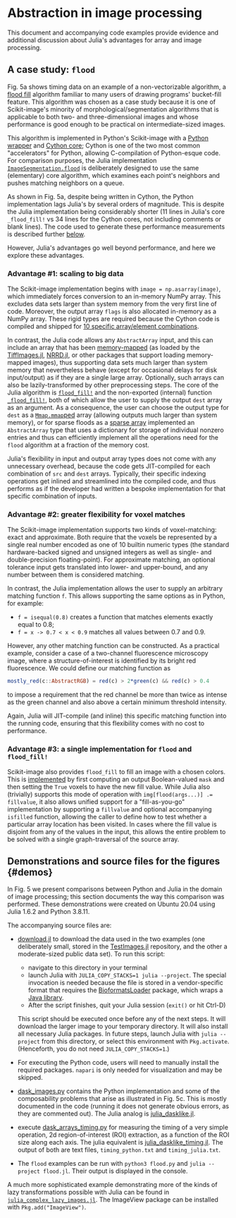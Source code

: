 # Abstraction in image processing

This document and accompanying code examples provide evidence and additional discussion about Julia's advantages for array and image processing.

## A case study: `flood`

Fig. 5a shows timing data on an example of a non-vectorizable algorithm, a [flood fill](https://en.wikipedia.org/wiki/Flood_fill) algorithm familiar to many users of drawing programs' bucket-fill feature.  This algorithm was chosen as a case study because it is one of Scikit-image's minority of morphological/segmentation algorithms that is applicable to both two- and three-dimensional images and whose performance is good enough to be practical on intermediate-sized images.

This algorithm is implemented in Python's Scikit-image with a [Python wrapper](https://github.com/scikit-image/scikit-image/blob/6ba337500114102b88817afc409203241e21b337/skimage/morphology/_flood_fill.py) and [Cython core](https://github.com/scikit-image/scikit-image/blob/178e05f17855859d6661ebb6e04d8ddcb50c1cc5/skimage/morphology/_flood_fill_cy.pyx); Cython is one of the two most common "accelerators" for Python, allowing C-compilation of Python-esque code.  For comparison purposes, the Julia implementation [`ImageSegmentation.flood`](https://github.com/JuliaImages/ImageSegmentation.jl/blob/22a75f77214aad249ddf3808aa9b0937a5423641/src/flood_fill.jl) is deliberately designed to use the same (elementary) core algorithm, which examines each point's neighbors and pushes matching neighbors on a queue.

As shown in Fig. 5a, despite being written in Cython, the Python implementation lags Julia's by several orders of magnitude.  This is despite the Julia implementation being considerably shorter (11 lines in Julia's core `_flood_fill!` vs 34 lines for the Cython cores, not including comments or blank lines).  The code used to generate these performance measurements is described further [below](#demos).

However, Julia's advantages go well beyond performance, and here we explore these advantages.

### Advantage #1: scaling to big data

The Scikit-image implementation begins with `image = np.asarray(image)`, which immediately forces conversion to an in-memory NumPy array.  This excludes data sets larger than system memory from the very first line of code.  Moreover, the output array `flags` is also allocated in-memory as a NumPy array.  These rigid types are required because the Cython code is compiled and shipped for [10 specific array/element combinations](https://github.com/scikit-image/scikit-image/blob/178e05f17855859d6661ebb6e04d8ddcb50c1cc5/skimage/morphology/_flood_fill_cy.pyx#L17-L27).

In contrast, the Julia code allows any `AbstractArray` input, and this can include an array that has been [memory-mapped](https://en.wikipedia.org/wiki/Virtual_memory) (as loaded by the [TiffImages.jl](https://github.com/tlnagy/TiffImages.jl), [NRRD.jl](https://github.com/JuliaIO/NRRD.jl), or other packages that support loading memory-mapped images), thus supporting data sets much larger than system memory that nevertheless behave (except for occasional delays for disk input/output) as if they are a single large array.  Optionally, such arrays can also be lazily-transformed by other preprocessing steps.  The core of the Julia algorithm is [`flood_fill!`](https://github.com/JuliaImages/ImageSegmentation.jl/blob/22a75f77214aad249ddf3808aa9b0937a5423641/src/flood_fill.jl#L96-L111) and the non-exported (internal) function [`_flood_fill!`](https://github.com/JuliaImages/ImageSegmentation.jl/blob/22a75f77214aad249ddf3808aa9b0937a5423641/src/flood_fill.jl#L118-L130), both of which allow the user to supply the output `dest` array as an argument.  As a consequence, the user can choose the output type for `dest` as a [`Mmap.mmap`ped](https://docs.julialang.org/en/v1/stdlib/Mmap/#Mmap.mmap) array (allowing outputs much larger than system memory), or for sparse floods as a [sparse array](https://github.com/Jutho/SparseArrayKit.jl) implemented an `AbstractArray` type that uses a dictionary for storage of individual nonzero entries and thus can efficiently implement all the operations need for the `flood` algorithm at a fraction of the memory cost.

Julia's flexibility in input and output array types does not come with any unnecessary overhead, because the code gets JIT-compiled for each combination of `src` and `dest` arrays.  Typically, their specific indexing operations get inlined and streamlined into the compiled code, and thus performs as if the developer had written a bespoke implementation for that specific combination of inputs.

### Advantage #2: greater flexibility for voxel matches

The Scikit-image implementation supports two kinds of voxel-matching: exact and approximate.  Both require that the voxels be represented by a single real number encoded as one of 10 builtin numeric types (the standard hardware-backed signed and unsigned integers as well as single- and double-precision floating-point).  For approximate matching, an optional tolerance input gets translated into lower- and upper-bound, and any number between them is considered matching.

In contrast, the Julia implementation allows the user to supply an arbitrary matching function `f`.  This allows supporting the same options as in Python, for example:

- `f = isequal(0.8)` creates a function that matches elements exactly equal to 0.8;
- `f = x -> 0.7 < x < 0.9` matches all values between 0.7 and 0.9.

However, any other matching function can be constructed.  As a practical example, consider a case of a two-channel fluorescence microscopy image, where a structure-of-interest is identified by its bright red fluorescence.  We could define our matching function as

```julia
mostly_red(c::AbstractRGB) = red(c) > 2*green(c) && red(c) > 0.4
```

to impose a requirement that the red channel be more than twice as intense as the green channel and also above a certain minimum threshold intensity.

Again, Julia will JIT-compile (and inline) this specific matching function into the running code, ensuring that this flexibility comes with no cost to performance.

### Advantage #3: a single implementation for `flood` and `flood_fill!`

Scikit-image also provides `flood_fill` to fill an image with a chosen colors. This is [implemented](https://github.com/scikit-image/scikit-image/blob/6ba337500114102b88817afc409203241e21b337/skimage/morphology/_flood_fill.py#L105-L111) by first computing an output Boolean-valued `mask` and then setting the `True` voxels to have the new fill value.  While Julia also (trivially) supports this mode of operation with `img[flood(args...)] .= fillvalue`, it also allows unified support for a "fill-as-you-go" implementation by supporting a `fillvalue` and optional accompanying `isfilled` function, allowing the caller to define how to test whether a particular array location has been visited.  In cases where the fill value is disjoint from any of the values in the input, this allows the entire problem to be solved with a single graph-traversal of the source array.

## Demonstrations and source files for the figures {#demos}

In Fig. 5 we present comparisons between Python and Julia in the domain of image processing; this section documents the way this comparison was performed.  These demonstrations were created on Ubuntu 20.04 using Julia 1.6.2 and Python 3.8.11.

The accompanying source files are:

- [download.jl](download.jl) to download the data used in the two examples (one deliberately small, stored in the [TestImages.jl](https://github.com/JuliaImages/TestImages.jl) repository, and the other a moderate-sized public data set). To run this script:

  + navigate to this directory in your terminal
  + launch Julia with `JULIA_COPY_STACKS=1 julia --project`. The special invocation is needed because the file is stored in a vendor-specific format that requires the [BioformatsLoader](https://github.com/ahnlabb/BioformatsLoader.jl) package, which wraps a [Java library](https://www.openmicroscopy.org/bio-formats/).
  + After the script finishes, quit your Julia session (`exit()` or hit Ctrl-D)

  This script should be executed once before any of the next steps.  It will download the larger image to your temporary directory.  It will also install all necessary Julia packages.  In future steps, launch Julia with `julia --project` from this directory, or select this environment with `Pkg.activate`.  (Henceforth, you do not need `JULIA_COPY_STACKS=1`.)
- For executing the Python code, users will need to manually install the required packages. `napari` is only needed for visualization and may be skipped.
- [dask_images.py](dask_images.py) contains the Python implementation and some of the composability problems that arise as illustrated in Fig. 5c.  This is mostly documented in the code (running it does not generate obvious errors, as they are commented out). The Julia analog is [julia_dasklike.jl](julia_dasklike.jl).
- execute [dask_arrays_timing.py](dask_arrays_timing.py) for measuring the timing of a very simple operation, 2d region-of-interest (ROI) extraction, as a function of the ROI size along each axis.  The julia equivalent is [julia_dasklike_timing.jl](julia_dasklike_timing.jl).  The output of both are text files, `timing_python.txt` and `timing_julia.txt`.
- The `flood` examples can be run with `python3 flood.py` and `julia --project flood.jl`. Their output is displayed in the console.

A much more sophisticated example demonstrating more of the kinds of lazy transformations possible with Julia can be found in [`julia_complex_lazy_images.jl`](julia_complex_lazy_images.jl).
The ImageView package can be installed with `Pkg.add("ImageView")`.
